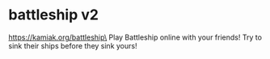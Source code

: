 # battleship v2
https://kamiak.org/battleship\
Play Battleship online with your friends! Try to sink their ships before they sink yours!
